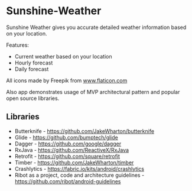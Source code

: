 Sunshine-Weather
======
 
Sunshine Weather gives you accurate detailed weather information based on your location.

Features:

 - Current weather based on your location
 - Hourly forecast
 - Daily forecast

All icons made by Freepik from www.flaticon.com

Also app demonstrates usage of MVP architectural pattern and popular open source libraries.

Libraries
---------
  * Butterknife - https://github.com/JakeWharton/butterknife
  * Glide - https://github.com/bumptech/glide
  * Dagger - https://github.com/google/dagger
  * RxJava - https://github.com/ReactiveX/RxJava
  * Retrofit - https://github.com/square/retrofit
  * Timber - https://github.com/JakeWharton/timber
  * Crashlytics - https://fabric.io/kits/android/crashlytics
  * Ribot as a project, code and architecture guidelines - https://github.com/ribot/android-guidelines
